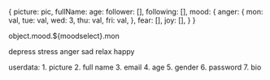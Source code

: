 {
    picture: pic,
    fullName:
    age:
    follower: [],
    following: [],
    mood: {
        anger: {
            mon: val,
            tue: val,
            wed: 3,
            thu: val,
            fri: val,
        },
        fear: [],
        joy: [],
    }
}

object.mood.${moodselect}.mon 

depress
stress
anger
sad
relax
happy


userdata:
    1. picture
    2. full name
    3. email
    4. age
    5. gender
    6. password
    7. bio